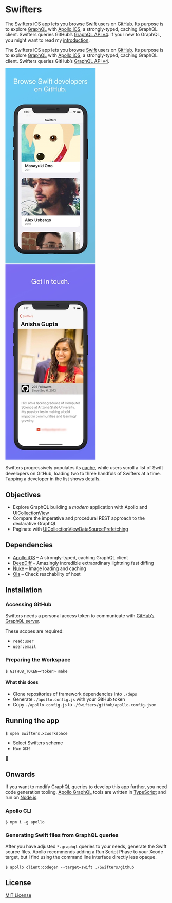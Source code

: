 # Swifters

The Swifters iOS app lets you browse [Swift](https://swift.org/) users on [GitHub](https://github.com). Its purpose is to explore [GraphQL](https://graphql.org) with [Apollo iOS](https://www.apollographql.com/docs/ios/), a strongly-typed, caching GraphQL client. Swifters queries GitHub’s [GraphQL API v4](https://developer.github.com/v4/). If your new to GraphQL, you might want to read my [introduction](https://troubled.pro/2019/02/graphql.html).

The Swifters iOS app lets you browse [Swift](https://swift.org/) users on [GitHub](https://github.com). Its purpose is to explore [GraphQL](https://graphql.org) with [Apollo iOS](https://www.apollographql.com/docs/ios/), a strongly-typed, caching GraphQL client. Swifters queries GitHub’s [GraphQL API v4](https://developer.github.com/v4/).

![Screenshot 1](./screenshots/1.jpg) ![Screenshot 2](./screenshots/2.jpg)

Swifters progressively populates its [cache](https://www.apollographql.com/docs/ios/watching-queries.html), while users scroll a list of Swift developers on GitHub, loading two to three handfuls of Swifters at a time. Tapping a developer in the list shows details.

## Objectives

- Explore GraphQL building a *modern* application with Apollo and [UICollectionView](https://developer.apple.com/documentation/uikit/uicollectionview)
- Compare the imperative and procedural REST approach to the declarative GraphQL
- Paginate with [UICollectionViewDataSourcePrefetching](https://developer.apple.com/documentation/uikit/uicollectionviewdatasourceprefetching)

## Dependencies

- [Apollo iOS](https://github.com/apollographql/apollo-ios) – A strongly-typed, caching GraphQL client
- [DeepDiff](https://github.com/onmyway133/DeepDiff) – Amazingly incredible extraordinary lightning fast diffing
- [Nuke](https://github.com/kean/Nuke) – Image loading and caching
- [Ola](https://github.com/michaelnisi/ola) – Check reachability of host

## Installation

### Accessing GitHub

Swifters needs a personal access token to communicate with [GitHub’s GraphQL server](https://developer.github.com/v4/guides/forming-calls/#authenticating-with-graphql).

These scopes are required:

- `read:user`
- `user:email`

### Preparing the Workspace

```
$ GITHUB_TOKEN=<token> make
```

#### What this does

- Clone repositories of framework dependencies into `./deps`
- Generate `./apollo.config.js` with your GitHub token
- Copy `./apollo.config.js` to `./Swifters/github/apollo.config.json`

## Running the app

```
$ open Swifters.xcworkspace
```

- Select Swifters scheme
- Run ⌘R

🙌

## Onwards

If you want to modify GraphQL queries to develop this app further, you need code generation tooling. [Apollo GraphQL](https://www.apollographql.com) tools are written in [TypeScript](https://www.typescriptlang.org) and run on [Node.js](https://nodejs.org).

### Apollo CLI

```
$ npm i -g apollo
```

### Generating Swift files from GraphQL queries

After you have adjusted `*.graphql` queries to your needs, generate the Swift source files. Apollo recommends adding a Run Script Phase to your Xcode target, but I find using the command line interface directly less opaque.

```
$ apollo client:codegen --target=swift ./Swifters/github
```

## License

[MIT License](https://github.com/michaelnisi/swifters/blob/master/LICENSE)
